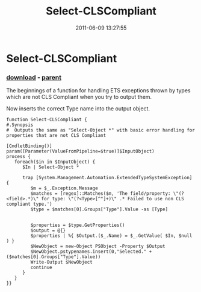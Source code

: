 ﻿---
pid:            2721
poster:         Joel Bennett
title:          Select-CLSCompliant
date:           2011-06-09 13:27:55
format:         posh
parent:         2713
parent:         2713

---

# Select-CLSCompliant

### [download](2721.ps1) - [parent](2713.md)

The beginnings of a function for handling ETS exceptions thrown by types which are not CLS Compliant when you try to output them.

Now inserts the correct Type name into the output object.

```posh
function Select-CLSCompliant {
#.Synopsis
#  Outputs the same as "Select-Object *" with basic error handling for properties that are not CLS Compliant

[CmdletBinding()]
param([Parameter(ValueFromPipeline=$true)]$InputObject)
process {
   foreach($in in $InputObject) {
      $In | Select-Object *

      trap [System.Management.Automation.ExtendedTypeSystemException] {
         $m = $_.Exception.Message
         $matches = [regex]::Matches($m, 'The field/property: \"(?<field>.*)\" for type: \"(?<Type>[^"]+)\" .* Failed to use non CLS compliant type.')
         $type = $matches[0].Groups["Type"].Value -as [Type]
         
            
         $properties = $type.GetProperties()
         $output = @{}
         $properties | %{ $Output.($_.Name) = $_.GetValue( $In, $null ) }
         $NewObject = new-Object PSObject -Property $Output
         $NewObject.pstypenames.insert(0,"Selected." + ($matches[0].Groups["Type"].Value))
         Write-Output $NewObject
         continue
      }
   }
}}
```
